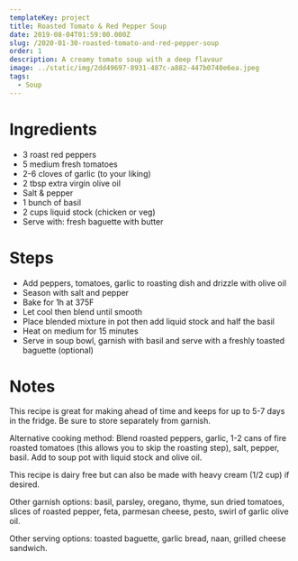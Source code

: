 ```yaml
---
templateKey: project
title: Roasted Tomato & Red Pepper Soup
date: 2019-08-04T01:59:00.000Z
slug: /2020-01-30-roasted-tomato-and-red-pepper-soup
order: 1
description: A creamy tomato soup with a deep flavour
image: ../static/img/2dd49697-8931-487c-a882-447b0740e6ea.jpeg
tags:
  - Soup
---
```


# Ingredients

- 3 roast red peppers
- 5 medium fresh tomatoes
- 2-6 cloves of garlic (to your liking)
- 2 tbsp extra virgin olive oil
- Salt & pepper
- 1 bunch of basil
- 2 cups liquid stock (chicken or veg)
- Serve with: fresh baguette with butter

# Steps

- Add peppers, tomatoes, garlic to roasting dish and drizzle with olive oil
- Season with salt and pepper
- Bake for 1h at 375F
- Let cool then blend until smooth
- Place blended mixture in pot then add liquid stock and half the basil
- Heat on medium for 15 minutes
- Serve in soup bowl, garnish with basil and serve with a freshly toasted baguette (optional)

# Notes

This recipe is great for making ahead of time and keeps for up to 5-7 days in the fridge. Be sure to store separately from garnish.

Alternative cooking method: Blend roasted peppers, garlic, 1-2 cans of fire roasted tomatoes (this allows you to skip the roasting step), salt, pepper, basil. Add to soup pot with liquid stock and olive oil.

This recipe is dairy free but can also be made with heavy cream (1/2 cup) if desired.

Other garnish options: basil, parsley, oregano, thyme, sun dried tomatoes, slices of roasted pepper, feta, parmesan cheese, pesto, swirl of garlic olive oil.

Other serving options: toasted baguette, garlic bread, naan, grilled cheese sandwich.
